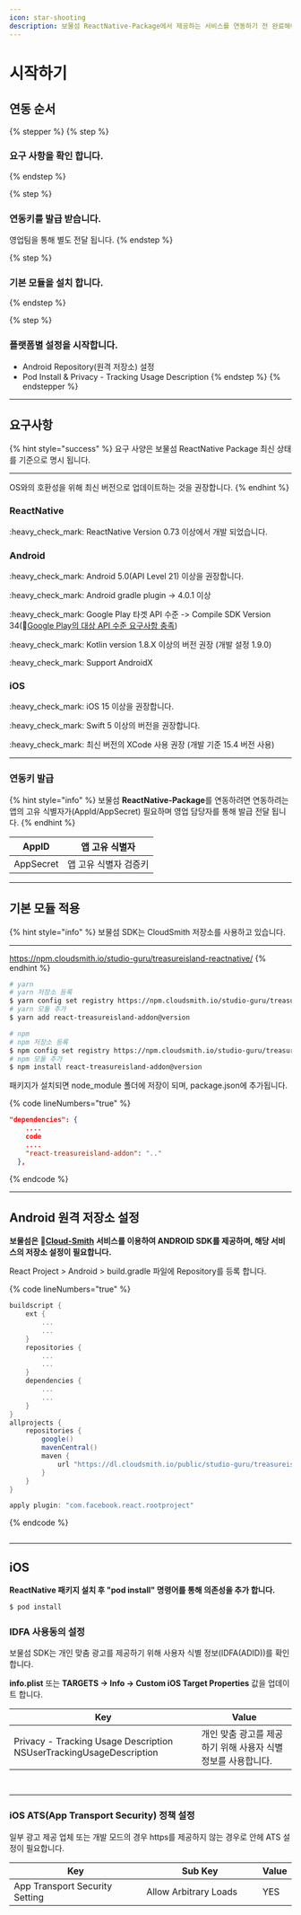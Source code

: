 ```yaml
---
icon: star-shooting
description: 보물섬 ReactNative-Package에서 제공하는 서비스를 연동하기 전 완료해야 하는 설정에 대해 알아보세요.
---
```


# 시작하기

## 연동 순서

{% stepper %}
{% step %}
### 요구 사항을 확인 합니다.
{% endstep %}

{% step %}
### 연동키를 발급 받습니다.

영업팀을 통해 별도 전달 됩니다.
{% endstep %}

{% step %}
### 기본 모듈을 설치 합니다.
{% endstep %}

{% step %}
### 플랫폼별 설정을 시작합니다.

* Android Repository(원격 저장소) 설정
* Pod Install & Privacy - Tracking Usage Description
{% endstep %}
{% endstepper %}

***

## 요구사항

{% hint style="success" %}
요구 사양은 보물섬 ReactNative Package 최신 상태를 기준으로 명시 됩니다.

***

OS와의 호환성을 위해 최신 버전으로 업데이트하는 것을 권장합니다.
{% endhint %}

### ReactNative

:heavy\_check\_mark: ReactNative Version 0.73 이상에서 개발 되었습니다.

### Android

:heavy\_check\_mark: Android 5.0(API Level 21) 이상을 권장합니다.

:heavy\_check\_mark: Android gradle plugin -> 4.0.1 이상

:heavy\_check\_mark:️ Google Play 타겟 API 수준 -> Compile SDK Version 34(🔗[Google Play의 대상 API 수준 요구사항 충족](https://developer.android.com/google/play/requirements/target-sdk?hl=ko))

:heavy\_check\_mark:️ Kotlin version 1.8.X 이상의 버전 권장 (개발 설정 1.9.0)

:heavy\_check\_mark:️ Support AndroidX

### iOS

:heavy\_check\_mark:️ iOS 15 이상을 권장합니다.

:heavy\_check\_mark:️ Swift 5 이상의 버전을 권장합니다.

:heavy\_check\_mark:️ 최신 버전의 XCode 사용 권장 (개발 기준 15.4 버전 사용)

***

### 연동키 발급 <a href="#undefined-2" id="undefined-2"></a>

{% hint style="info" %}
보물섬 **ReactNative-Package**를 연동하려면 연동하려는 앱의 고유 식별자가(AppId/AppSecret) 필요하며 영업 담당자를 통해 발급 전달 됩니다.
{% endhint %}

| AppID     | 앱 고유 식별자     |
| --------- | ------------ |
| AppSecret | 앱 고유 식별자 검증키 |

***

## 기본 모듈 적용

{% hint style="info" %}
보물섬 SDK는 CloudSmith 저장소를 사용하고 있습니다.

***

https://npm.cloudsmith.io/studio-guru/treasureisland-reactnative/
{% endhint %}

```sh
# yarn
# yarn 저장소 등록
$ yarn config set registry https://npm.cloudsmith.io/studio-guru/treasureisland-reactnative/
# yarn 모둘 추가
$ yarn add react-treasureisland-addon@version

# npm
# npm 저장소 등록
$ npm config set registry https://npm.cloudsmith.io/studio-guru/treasureisland-reactnative/
# npm 모둘 추가
$ npm install react-treasureisland-addon@version
```

패키지가 설치되면 node\_module 폴더에 저장이 되며, package.json에 추가됩니다.

{% code lineNumbers="true" %}
```json
"dependencies": {
    ....
    code
    ....
    "react-treasureisland-addon": ".."
  },
```
{% endcode %}

***

## Android 원격 저장소 설정

**보물섬은** 🔗[**Cloud-Smith**](https://cloudsmith.com/company/about) **서비스를 이용하여 ANDROID SDK를 제공하며, 해당 서비스의 저장소 설정이 필요합니다.**

React Project > Android > build.gradle 파일에 Repository를 등록 합니다.

{% code lineNumbers="true" %}
```gradle
buildscript {
    ext {
        ...
        ...
    }
    repositories {
        ...
        ...
    }
    dependencies {
        ...
        ...
    }
}
allprojects {
    repositories {
        google()
        mavenCentral()
        maven {
            url "https://dl.cloudsmith.io/public/studio-guru/treasureisland-android/maven/"
        }
    }
}

apply plugin: "com.facebook.react.rootproject"

```
{% endcode %}

<figure><img src="../.gitbook/assets/스크린샷 2025-01-22 오후 5.10.27.png" alt=""><figcaption></figcaption></figure>

***

## iOS

**ReactNative 패키지 설치 후 "pod install" 명령어를 통해 의존성을 추가 합니다.**

```sh
$ pod install
```

### IDFA 사용동의 설정

보물섬 SDK는 개인 맞춤 광고를 제공하기 위해 사용자 식별 정보(IDFA(ADID))를 확인 합니다.

**info.plist** 또는 **TARGETS -> Info -> Custom iOS Target Properties** 값을 업데이트 합니다.

<table><thead><tr><th width="319">Key</th><th>Value</th></tr></thead><tbody><tr><td>Privacy - Tracking Usage Description<br>NSUserTrackingUsageDescription</td><td>개인 맞춤 광고를 제공하기 위해 사용자 식별 정보를 사용합니다.</td></tr></tbody></table>

<figure><img src="../.gitbook/assets/apple_idfa_01.png" alt=""><figcaption></figcaption></figure>

<figure><img src="../.gitbook/assets/apple_idfa_02.png" alt=""><figcaption></figcaption></figure>

***

### iOS ATS(App Transport Security) 정책 설정

일부 광고 제공 업체 또는 개발 모드의 경우 https를 제공하지 않는 경우로 안헤 ATS 설정이 필요합니다.

<table><thead><tr><th width="321">Key</th><th width="276">Sub Key</th><th>Value</th></tr></thead><tbody><tr><td>App Transport Security Setting</td><td>Allow Arbitrary Loads</td><td>YES</td></tr></tbody></table>

<figure><img src="../.gitbook/assets/apple_ats.png" alt=""><figcaption></figcaption></figure>


